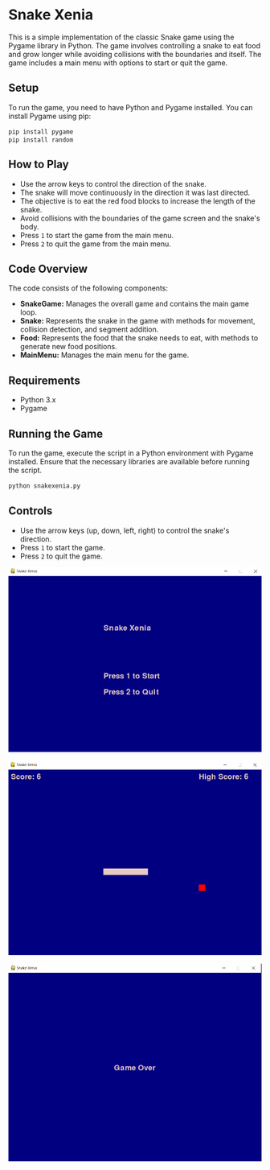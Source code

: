 # Snake Xenia

This is a simple implementation of the classic Snake game using the Pygame library in Python. The game involves controlling a snake to eat food and grow longer while avoiding collisions with the boundaries and itself. The game includes a main menu with options to start or quit the game.

## Setup

To run the game, you need to have Python and Pygame installed. You can install Pygame using pip:

```
pip install pygame
pip install random
```

## How to Play

- Use the arrow keys to control the direction of the snake.
- The snake will move continuously in the direction it was last directed.
- The objective is to eat the red food blocks to increase the length of the snake.
- Avoid collisions with the boundaries of the game screen and the snake's body.
- Press `1` to start the game from the main menu.
- Press `2` to quit the game from the main menu.

## Code Overview

The code consists of the following components:

- **SnakeGame:** Manages the overall game and contains the main game loop.
- **Snake:** Represents the snake in the game with methods for movement, collision detection, and segment addition.
- **Food:** Represents the food that the snake needs to eat, with methods to generate new food positions.
- **MainMenu:** Manages the main menu for the game.

## Requirements

- Python 3.x
- Pygame

## Running the Game

To run the game, execute the script in a Python environment with Pygame installed. Ensure that the necessary libraries are available before running the script.

```bash
python snakexenia.py
```

## Controls

- Use the arrow keys (up, down, left, right) to control the snake's direction.
- Press `1` to start the game.
- Press `2` to quit the game.

![Main Menu](image.png)

![Gameplay](image-2.png)

![Game Over](image-1.png)